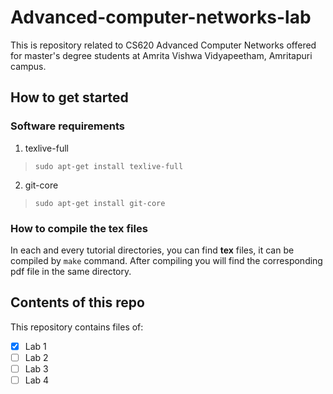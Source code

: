 Advanced-computer-networks-lab
==============================

This is repository related to CS620 Advanced Computer Networks offered for
master's degree students at Amrita Vishwa Vidyapeetham, Amritapuri campus. 

## How to get started ##

### Software requirements ###

1. texlive-full
> `sudo apt-get install texlive-full`

2. git-core
> `sudo apt-get install git-core`

### How to compile the tex files ###

In each and every tutorial directories, you can find **tex** files, it can be compiled by `make` command.
After compiling you will find the corresponding pdf file in the same directory.

## Contents of this repo ##

This repository contains files of: 

- [x] Lab 1
- [ ] Lab 2
- [ ] Lab 3
- [ ] Lab 4
